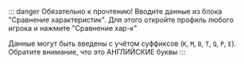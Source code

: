::: danger Обязательно к прочтению!
Вводите данные из блока "Сравнение характеристик". Для этого откройте профиль любого игрока и нажмите "Сравнение хар-к"

Данные могут быть введены с учётом суффиксов (`K`, `M`, `B`, `T`, `Q`, `P`, `E`). Обратите внимание, что это АНГЛИЙСКИЕ буквы
:::